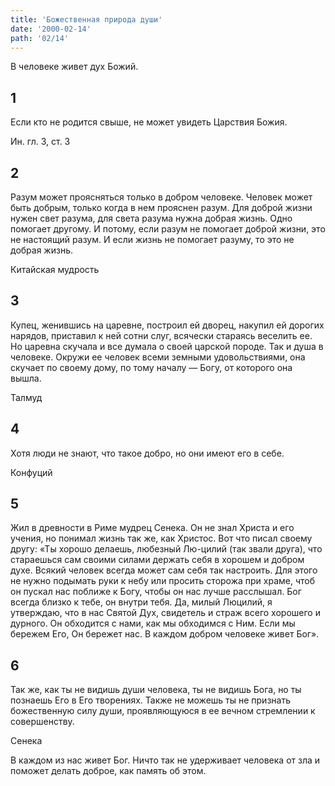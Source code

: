 ```yaml
---
title: 'Божественная природа души'
date: '2000-02-14'
path: '02/14'
---
```


В человеке живет дух Божий.
<!-- {.intro} -->

## 1

Если кто не родится свыше, не может увидеть Царствия Божия.

Ин. гл. 3, ст. 3
<!-- {.source} -->

## 2

Разум может проясняться только в добром человеке. Человек может быть добрым, только когда в нем прояснен разум. Для доброй жизни нужен свет разума, для света разума нужна добрая жизнь. Одно помогает другому. И потому, если разум не помогает доброй жизни, это не настоящий разум. И если жизнь не помогает разуму, то это не добрая жизнь.

Китайская мудрость
<!-- {.source} -->

## 3

Купец, женившись на царевне, построил ей дворец, накупил ей дорогих нарядов, приставил к ней сотни слуг, всячески стараясь веселить ее. Но царевна скучала и все думала о своей царской породе. Так и душа в человеке. Окружи ее человек всеми земными удовольствиями, она скучает по своему дому, по тому началу — Богу, от которого она вышла.

Талмуд
<!-- {.source} -->

## 4

Хотя люди не знают, что такое добро, но они имеют его в себе.

Конфуций
<!-- {.source} -->

## 5

Жил в древности в Риме мудрец Сенека. Он не знал Христа и его учения, но понимал жизнь так же, как Христос. Вот что писал своему другу: «Ты хорошо делаешь, любезный Лю-цилий (так звали друга), что стараешься сам своими силами держать себя в хорошем и добром духе. Всякий человек всегда может сам себя так настроить. Для этого не нужно подымать руки к небу или просить сторожа при храме, чтоб он пускал нас поближе к Богу, чтобы он нас лучше расслышал. Бог всегда близко к тебе, он внутри тебя. Да, милый Люцилий, я утверждаю, что в нас Святой Дух, свидетель и страж всего хорошего и дурного. Он обходится с нами, как мы обходимся с Ним. Если мы бережем Его, Он бережет нас. В каждом добром человеке живет Бог».

## 6

Так же, как ты не видишь души человека, ты не видишь Бога, но ты познаешь Его в Его творениях. Также не можешь ты не признать божественную силу души, проявляющуюся в ее вечном стремлении к совершенству.

Сенека
<!-- {.source} -->

В каждом из нас живет Бог. Ничто так не удерживает человека от зла и поможет делать доброе, как память об этом.
<!-- {.conclusion} -->
